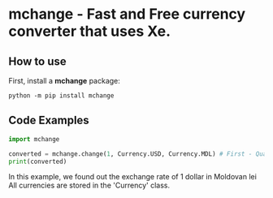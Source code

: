 # mchange - Fast and Free currency converter that uses Xe.
## How to use

First, install a **mchange** package:
```shell
python -m pip install mchange
```

## Code Examples

```python
import mchange

converted = mchange.change(1, Currency.USD, Currency.MDL) # First - Quantity to be changed; Second - From; Third - To.
print(converted)
```

In this example, we found out the exchange rate of 1 dollar in Moldovan lei
All currencies are stored in the 'Currency' class.

